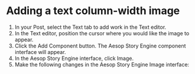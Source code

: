 # Adding a text column-width image

1. In your Post, select the Text tab to add work in the Text editor. 
2. In the Text editor, position the cursor where you would like the image to appear.
3. Click the Add Component button. The Aesop Story Engine component interface will appear. 
4. In the Aesop Story Engine interface, click Image.
5. Make the following changes in the Aesop Story Engine Image interface:

